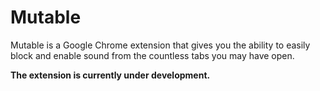 # Mutable

Mutable is a Google Chrome extension that gives you the ability to easily block and enable sound from the countless tabs you may have open. 

__The extension is currently under development.__